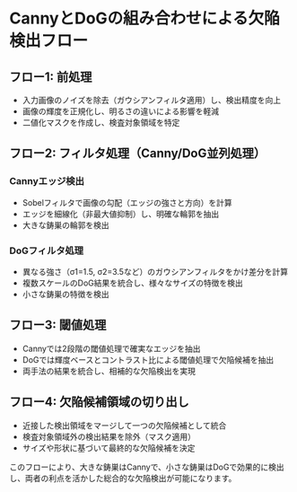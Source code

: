 # CannyとDoGの組み合わせによる欠陥検出フロー

## フロー1: 前処理
- 入力画像のノイズを除去（ガウシアンフィルタ適用）し、検出精度を向上
- 画像の輝度を正規化し、明るさの違いによる影響を軽減
- 二値化マスクを作成し、検査対象領域を特定

## フロー2: フィルタ処理（Canny/DoG並列処理）
### Cannyエッジ検出
- Sobelフィルタで画像の勾配（エッジの強さと方向）を計算
- エッジを細線化（非最大値抑制）し、明確な輪郭を抽出
- 大きな鋳巣の輪郭を検出

### DoGフィルタ処理
- 異なる強さ（σ1=1.5, σ2=3.5など）のガウシアンフィルタをかけ差分を計算
- 複数スケールのDoG結果を統合し、様々なサイズの特徴を検出
- 小さな鋳巣の特徴を検出

## フロー3: 閾値処理
- Cannyでは2段階の閾値処理で確実なエッジを抽出
- DoGでは輝度ベースとコントラスト比による閾値処理で欠陥候補を抽出
- 両手法の結果を統合し、相補的な欠陥検出を実現

## フロー4: 欠陥候補領域の切り出し
- 近接した検出領域をマージして一つの欠陥候補として統合
- 検査対象領域外の検出結果を除外（マスク適用）
- サイズや形状に基づいて最終的な欠陥候補を決定

このフローにより、大きな鋳巣はCannyで、小さな鋳巣はDoGで効果的に検出し、両者の利点を活かした総合的な欠陥検出が可能になります。
